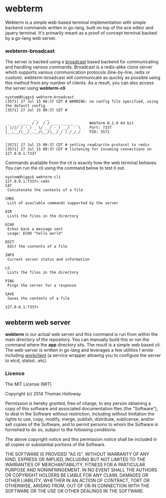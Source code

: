 # webterm

Webterm is a simple web-based terminal implementation with simple backend commands
written in go-lang, built on top of the ace editor and jquery terminal. It's primarily
meant as a proof of concept terminal backed by a go-lang web server.

### webterm-broadcast

The server is backed using a [broadcast](http://github.com/nyxtom/broadcast) based
backend for communicating and handling various commands. Broadcast is a redis-alike
clone server which supports various communication protocols (line-by-line, redis or custom).
webterm-broadcast will communicate as quickly as possible using this method from any
number of clients. As a result, you can also access the server using **webterm-cli**

```
nyxtom@higgs$ webterm-broadcast
[3571] 27 Jul 15 00:37 CDT # WARNING: no config file specified, using the default config
[3571] 27 Jul 15 00:37 CDT #

             __   __
 _    _____ / /  / /____ ______ _     WebTerm 0.1.0 64 bit
| |/|/ / -_) _ \/ __/ -_) __/  ' \    Port: 7337
|__,__/\__/_.__/\__/\__/_/ /_/_/_/    PID: 3571


[3571] 27 Jul 15 00:37 CDT # setting read/write protocol to redis
[3571] 27 Jul 15 00:37 CDT # listening for incoming connections on 127.0.0.1:7337
```

Commands available from the cli is exactly how the web terminal behaves. You can run
the cli using the command below to test it out.

```
nyxtom@higgs$ webterm-cli
127.0.0.1:7337> cmds
CAT
 Concatenate the contents of a file

CMDS
 List of available commands supported by the server

DIR
 Lists the files in the directory

ECHO
 Echos back a message sent
 usage: ECHO "hello world"

EDIT
 Edit the contents of a file

INFO
 Current server status and information

LS
 Lists the files in the directory

PING
 Pings the server for a response

SAVE
 Saves the contents of a file

127.0.0.1:7337>
```

## webterm web server

**webterm** is our actual web server and this command is run from within the main
directory of the repository. You can manually build this or run the command where the
**app** directory sits. The result is a simple web based cli. The web-server is written
in go-lang and leverages a few utilities I wrote including [workclient](http://github.com/nyxtom/workclient) (a
service wrapper allowing you to configure the server to etcd, statsd...etc). 

### Licence

The MIT License (MIT)

Copyright (c) 2014 Thomas Holloway

Permission is hereby granted, free of charge, to any person obtaining a copy of this software and associated documentation files (the "Software"), to deal in the Software without restriction, including without limitation the rights to use, copy, modify, merge, publish, distribute, sublicense, and/or sell copies of the Software, and to permit persons to whom the Software is furnished to do so, subject to the following conditions:

The above copyright notice and this permission notice shall be included in all copies or substantial portions of the Software.

THE SOFTWARE IS PROVIDED "AS IS", WITHOUT WARRANTY OF ANY KIND, EXPRESS OR IMPLIED, INCLUDING BUT NOT LIMITED TO THE WARRANTIES OF MERCHANTABILITY, FITNESS FOR A PARTICULAR PURPOSE AND NONINFRINGEMENT. IN NO EVENT SHALL THE AUTHORS OR COPYRIGHT HOLDERS BE LIABLE FOR ANY CLAIM, DAMAGES OR OTHER LIABILITY, WHETHER IN AN ACTION OF CONTRACT, TORT OR OTHERWISE, ARISING FROM, OUT OF OR IN CONNECTION WITH THE SOFTWARE OR THE USE OR OTHER DEALINGS IN THE SOFTWARE.
